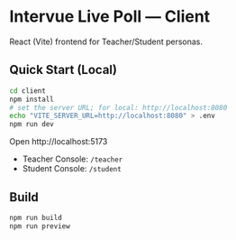 # Intervue Live Poll — Client

React (Vite) frontend for Teacher/Student personas.

## Quick Start (Local)

```bash
cd client
npm install
# set the server URL; for local: http://localhost:8080
echo "VITE_SERVER_URL=http://localhost:8080" > .env
npm run dev
```

Open http://localhost:5173

- Teacher Console: `/teacher`
- Student Console: `/student`

## Build

```bash
npm run build
npm run preview
```